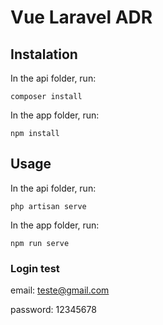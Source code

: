 # Vue Laravel ADR
## Instalation
In the api folder, run: 
```
composer install
```
In the app folder, run: 
```
npm install
```
## Usage
In the api folder, run: 
```
php artisan serve
```
In the app folder, run: 
```
npm run serve
```
### Login test
email: teste@gmail.com

password: 12345678
